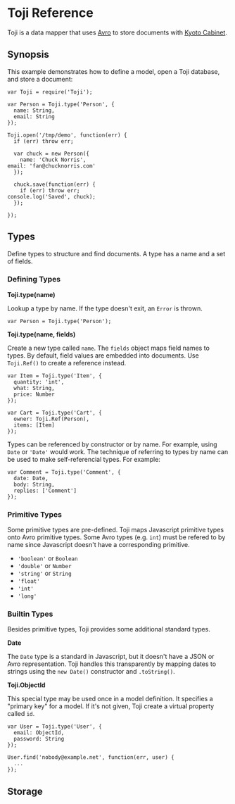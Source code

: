 # Toji Reference #

Toji is a data mapper that uses [Avro][1] to store documents with
[Kyoto Cabinet][2].

## Synopsis ##

This example demonstrates how to define a model, open a Toji database,
and store a document:

    var Toji = require('Toji');

    var Person = Toji.type('Person', {
      name: String,
      email: String
    });

    Toji.open('/tmp/demo', function(err) {
      if (err) throw err;

      var chuck = new Person({
        name: 'Chuck Norris',
	email: 'fan@chucknorris.com'
      });

      chuck.save(function(err) {
        if (err) throw err;
	console.log('Saved', chuck);
      });

    });

## Types ##

Define types to structure and find documents. A type has a name and a
set of fields.

### Defining Types ###

**Toji.type(name)**

Lookup a type by name. If the type doesn't exit, an `Error` is thrown.

    var Person = Toji.type('Person');

**Toji.type(name, fields)**

Create a new type called `name`. The `fields` object maps field names
to types. By default, field values are embedded into documents. Use
`Toji.Ref()` to create a reference instead.

    var Item = Toji.type('Item', {
      quantity: 'int',
      what: String,
      price: Number
    });

    var Cart = Toji.type('Cart', {
      owner: Toji.Ref(Person),
      items: [Item]
    });

Types can be referenced by constructor or by name. For example, using
`Date` or `'Date'` would work. The technique of referring to types by
name can be used to make self-referencial types. For example:

    var Comment = Toji.type('Comment', {
      date: Date,
      body: String,
      replies: ['Comment']
    });

### Primitive Types ###

Some primitive types are pre-defined. Toji maps Javascript primitive
types onto Avro primitive types. Some Avro types (e.g. `int`) must be
refered to by name since Javascript doesn't have a corresponding
primitive.

+ `'boolean'` or `Boolean`
+ `'double'` or `Number`
+ `'string'` or `String`
+ `'float'`
+ `'int'`
+ `'long'`

### Builtin Types ###

Besides primitive types, Toji provides some additional standard types.

**Date**

The `Date` type is a standard in Javascript, but it doesn't have a
JSON or Avro representation. Toji handles this transparently by
mapping dates to strings using the `new Date()` constructor and
`.toString()`.

**Toji.ObjectId**

This special type may be used once in a model definition. It specifies
a "primary key" for a model. If it's not given, Toji create a virtual
property called `id`.

    var User = Toji.type('User', {
      email: ObjectId,
      password: String
    });

    User.find('nobody@example.net', function(err, user) {
      ...
    });

## Storage ##


[1]: http://avro.apache.org/docs/current/spec.html
[2]: http://fallabs.com/kyotocabinet/spex.html
